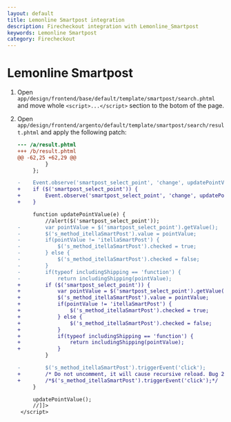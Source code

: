 ```yaml
---
layout: default
title: Lemonline Smartpost integration
description: Firecheckout integration with Lemonline_Smartpost
keywords: Lemonline Smartpost
category: Firecheckout
---
```


# Lemonline Smartpost

 1. Open `app/design/frontend/base/default/template/smartpost/search.phtml` and move
    whole `<script>...</script>` section to the botom of the page.

 2. Open `app/design/frontend/argento/default/template/smartpost/search/result.phtml`
    and apply the following patch:

    ```diff
    --- /a/result.phtml
    +++ /b/result.phtml
    @@ -62,25 +62,29 @@
             }
         };

    -    Event.observe('smartpost_select_point', 'change', updatePointValue);
    +    if ($('smartpost_select_point')) {
    +        Event.observe('smartpost_select_point', 'change', updatePointValue);
    +    }

         function updatePointValue(e) {
             //alert($('smartpost_select_point'));
    -        var pointValue = $('smartpost_select_point').getValue();
    -        $('s_method_itellaSmartPost').value = pointValue;
    -        if(pointValue != 'itellaSmartPost') {
    -            $('s_method_itellaSmartPost').checked = true;
    -        } else {
    -            $('s_method_itellaSmartPost').checked = false;
    -        }
    -        if(typeof includingShipping == 'function') {
    -            return includingShipping(pointValue);
    +        if ($('smartpost_select_point')) {
    +            var pointValue = $('smartpost_select_point').getValue();
    +            $('s_method_itellaSmartPost').value = pointValue;
    +            if(pointValue != 'itellaSmartPost') {
    +                $('s_method_itellaSmartPost').checked = true;
    +            } else {
    +                $('s_method_itellaSmartPost').checked = false;
    +            }
    +            if(typeof includingShipping == 'function') {
    +                return includingShipping(pointValue);
    +            }
             }

    -        $('s_method_itellaSmartPost').triggerEvent('click');
    +        /* Do not uncomment, it will cause recursive reload. Bug 20377, 18963 */
    +        /*$('s_method_itellaSmartPost').triggerEvent('click');*/
         }

         updatePointValue();
         //]]>
     </script>
    ```
